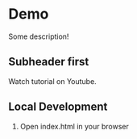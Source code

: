 # Demo

Some description!


## Subheader first

Watch tutorial on Youtube.

## Local Development

1. Open index.html in your browser